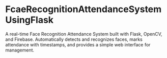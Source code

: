 # FcaeRecognitionAttendanceSystemUsingFlask
A real-time Face Recognition Attendance System built with Flask, OpenCV, and Firebase. Automatically detects and recognizes faces, marks attendance with timestamps, and provides a simple web interface for management.
